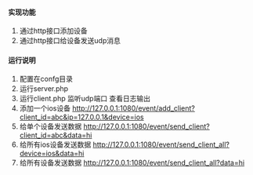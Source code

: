 #### 实现功能

1. 通过http接口添加设备
2. 通过http接口给设备发送udp消息

#### 运行说明

1. 配置在confg目录
2. 运行server.php
3. 运行client.php 监听udp端口 查看日志输出
4. 添加一个ios设备 http://127.0.0.1:1080/event/add_client?client_id=abc&ip=127.0.0.1&device=ios
5. 给单个设备发送数据 http://127.0.0.1:1080/event/send_client?client_id=abc&data=hi
6. 给所有ios设备发送数据 http://127.0.0.1:1080/event/send_client_all?device=ios&data=hi
7. 给所有设备发送数据 http://127.0.0.1:1080/event/send_client_all?data=hi